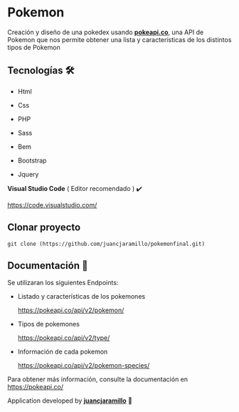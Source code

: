 # Pokemon 

Creación y diseño de una pokedex usando **[pokeapi.co](https://pokeapi.co/)**, una API de Pokemon que nos permite obtener una lista y características de los distintos tipos de  Pokemon 

## Tecnologías​ :hammer_and_wrench:

- Html

- Css
  
- PHP

- Sass

- Bem

- Bootstrap

- Jquery

  

**Visual Studio Code** ( Editor recomendado ) ✔️

https://code.visualstudio.com/



## Clonar proyecto

```
git clone (https://github.com/juancjaramillo/pokemonfinal.git)
```



## Documentación :book:

Se utilizaran los siguientes Endpoints:

- Listado y características de los pokemones

  https://pokeapi.co/api/v2/pokemon/ 

- Tipos de pokemones

  https://pokeapi.co/api/v2/type/ 

- Información de cada pokemon

  https://pokeapi.co/api/v2/pokemon-species/ 

Para obtener más información, consulte la documentación en https://pokeapi.co/




Application developed by [**juancjaramillo**](https://github.com/juancjaramillo) 🤘​
